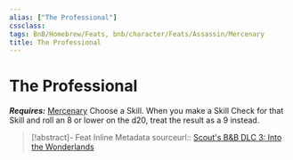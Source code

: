 ```yaml
---
alias: ["The Professional"]
cssclass: 
tags: BnB/Homebrew/Feats, bnb/character/Feats/Assassin/Mercenary
title: The Professional
---
```


# The Professional
***Requires:*** [Mercenary](../../../../77-Bunkers-n-Badasses-Sourcebook/Chapter-01-Creating-A-Vault-Hunter/Choosing-A-Class/Assassin/Mercenary.md)
Choose a Skill.
When you make a Skill Check for that Skill and roll an 8 or lower on the d20, treat the result as a 9 instead.

> [!abstract]- Feat Inline Metadata
> sourceurl:: [Scout's B&B DLC 3: Into the Wonderlands](https://docs.google.com/document/d/1MLOgrWwcLNTnP9PuXrKiLImy7SUh4hXO8arVUAlmdp0/edit)

